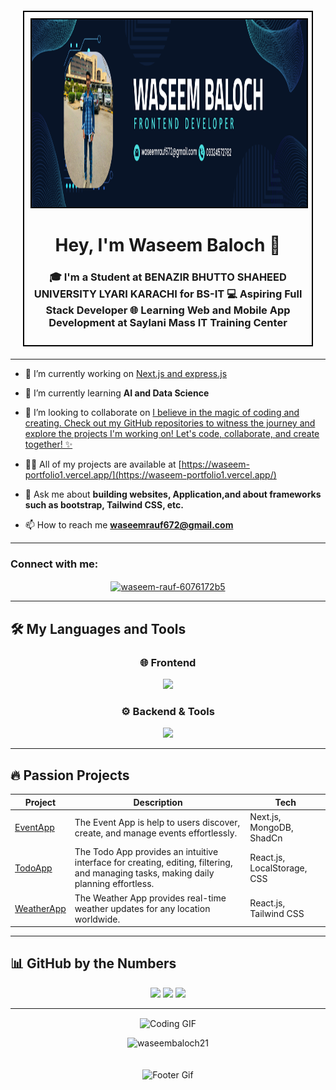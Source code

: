 <div align="center" style="border: 2px solid #000; padding: 10px; margin: 20px;">

 <img src=Banner.png alt="New Banner" width="1000px" height="300px" style="border: 2px solid #000;"/>

<h1 align="center">Hey, I'm Waseem Baloch 👋</h1>
<h3 align="center">🎓 I'm a Student at BENAZIR BHUTTO SHAHEED UNIVERSITY LYARI KARACHI for BS-IT 💻 Aspiring Full Stack Developer 🌐 Learning Web and Mobile App Development at Saylani Mass IT Training Center</h3>
</div>

---
    
- 🔭 I’m currently working on [Next.js and express.js](https://findfriend.vercel.app/)

- 🌱 I’m currently learning **AI and Data Science**

- 👯 I’m looking to collaborate on [I believe in the magic of coding and creating. Check out my GitHub repositories to witness the journey and explore the projects I'm working on! Let's code, collaborate, and create together! ✨](https://camo.githubusercontent.com/a615ccee1fede08a3322b260a6c9b09fa7c9d76bb410469650b284ebebcaef57/68747470733a2f2f692e70696e696d672e636f6d2f6f726967696e616c732f65382f66342f35332f65386634353334363961336563393765636433353464663436356437333931332e676966)

- 👨‍💻 All of my projects are available at [https://waseem-portfolio1.vercel.app/](https://waseem-portfolio1.vercel.app/)

- 💬 Ask me about **building websites, Application,and about frameworks such as bootstrap, Tailwind CSS, etc.**

- 📫 How to reach me **waseemrauf672@gmail.com**

- ---

<h3 align="Left">Connect with me:</h3>
<p align="center">
<a href="https://linkedin.com/in/waseem-rauf-6076172b5" target="blank"><img align="center" src="https://raw.githubusercontent.com/rahuldkjain/github-profile-readme-generator/master/src/images/icons/Social/linked-in-alt.svg" alt="waseem-rauf-6076172b5" height="30" width="40" /></a>
</p>

---

## 🛠 My Languages and Tools

<div align="center">

### 🌐 Frontend
<img src="https://skillicons.dev/icons?i=html,css,js,react,tailwind,bootstrap" height="40" />

### ⚙️ Backend & Tools
<img src="https://skillicons.dev/icons?i=nodejs,firebase,git,vscode" height="40" />

</div>

---

## 🔥 Passion Projects

| Project | Description | Tech |
|--------|-------------|------|
| [EventApp](https://findfriend.vercel.app/) | The Event App is help to users discover, create, and manage events effortlessly. | Next.js, MongoDB, ShadCn |
| [TodoApp](https://todo-app-5tad.vercel.app/) | The Todo App provides an intuitive interface for creating, editing, filtering, and managing tasks, making daily planning effortless. | React.js, LocalStorage, CSS |
| [WeatherApp](https://weather-app-two-phi-91.vercel.app/) | The Weather App provides real-time weather updates for any location worldwide. | React.js, Tailwind CSS |


---

## 📊 GitHub by the Numbers

<p align="center">
  <img src="https://github-readme-stats.vercel.app/api?username=safey11&show_icons=true&theme=tokyonight&hide_border=true" height="150" />
  <img src="https://github-readme-streak-stats.herokuapp.com?user=safey11&theme=tokyonight&hide_border=true" height="150" />
  <img src="https://github-readme-stats.vercel.app/api/top-langs/?username=safey11&layout=compact&theme=tokyonight&hide_border=true" height="150" />
</p>

---

<p align="center">
  <img align="center" alt="Coding GIF" width="450" src="https://media.tenor.com/NOYF3f82b_gAAAAC/programmer.gif" />
</p> 

<p align="center">
 <img src="https://komarev.com/ghpvc/?username=waseembaloch21&label=Profile%20views&color=0e75b6&style=flat" alt="waseembaloch21" /> </p> 

<p align="center">
<img src="https://mir-s3-cdn-cf.behance.net/project_modules/fs/54b6c068097599.5b50bca476b9b.gif" alt="Footer Gif" width="100%" height="200px" style="margin-top: 20px;">
</p>


<!--
**waseembaloch21/waseembaloch21** is a ✨ _special_ ✨ repository because its `README.md` (this file) appears on your GitHub profile.

Here are some ideas to get you started:

- 🔭 I’m currently working on ...
- 🌱 I’m currently learning ...
- 👯 I’m looking to collaborate on ...
- 🤔 I’m looking for help with ...
- 💬 Ask me about ...
- 📫 How to reach me: ...
- 😄 Pronouns: ...
- ⚡ Fun fact: ...
-->
